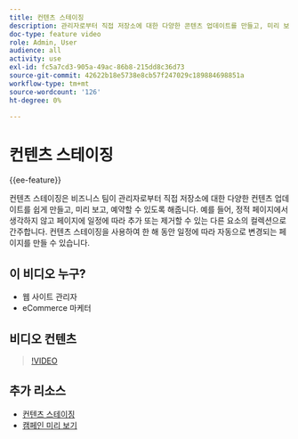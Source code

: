 ```yaml
---
title: 컨텐츠 스테이징
description: 관리자로부터 직접 저장소에 대한 다양한 콘텐츠 업데이트를 만들고, 미리 보고, 예약하는 방법을 알아봅니다.
doc-type: feature video
role: Admin, User
audience: all
activity: use
exl-id: fc5a7cd3-905a-49ac-86b8-215dd8c36d73
source-git-commit: 42622b18e5738e8cb57f247029c189884698851a
workflow-type: tm+mt
source-wordcount: '126'
ht-degree: 0%

---
```


# 컨텐츠 스테이징

{{ee-feature}}

컨텐츠 스테이징은 비즈니스 팀이 관리자로부터 직접 저장소에 대한 다양한 컨텐츠 업데이트를 쉽게 만들고, 미리 보고, 예약할 수 있도록 해줍니다. 예를 들어, 정적 페이지에서 생각하지 않고 페이지에 일정에 따라 추가 또는 제거할 수 있는 다른 요소의 컬렉션으로 간주합니다. 컨텐츠 스테이징을 사용하여 한 해 동안 일정에 따라 자동으로 변경되는 페이지를 만들 수 있습니다.

## 이 비디오 누구?

- 웹 사이트 관리자
- eCommerce 마케터

## 비디오 컨텐츠

>[!VIDEO](https://video.tv.adobe.com/v/343784?quality=12&learn=on)

## 추가 리소스

- [컨텐츠 스테이징](https://docs.magento.com/user-guide/cms/content-staging.html)
- [캠페인 미리 보기](https://docs.magento.com/user-guide/cms/content-staging-preview.html)
